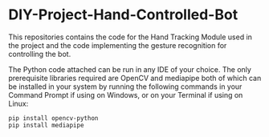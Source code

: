 # DIY-Project-Hand-Controlled-Bot
This repositories contains the code for the Hand Tracking Module used in the project and the code implementing the gesture recognition for controlling the bot.

The Python code attached can be run in any IDE of your choice. The only prerequisite libraries required are OpenCV and mediapipe both of which can be installed in your system by running the following commands in your Command Prompt if using on Windows, or on your Terminal if using on Linux:
```
pip install opencv-python
pip install mediapipe
```
